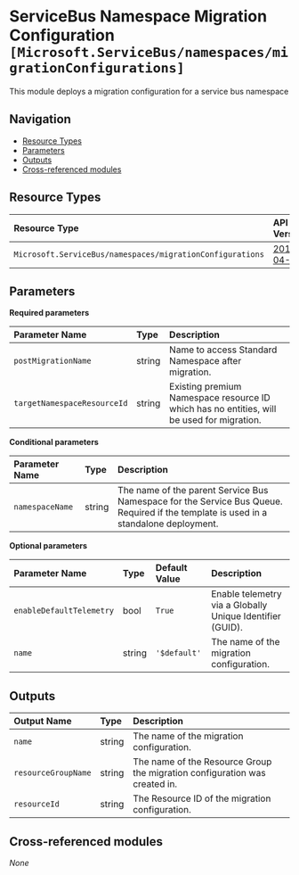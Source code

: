 # ServiceBus Namespace Migration Configuration `[Microsoft.ServiceBus/namespaces/migrationConfigurations]`

This module deploys a migration configuration for a service bus namespace

## Navigation

- [Resource Types](#Resource-Types)
- [Parameters](#Parameters)
- [Outputs](#Outputs)
- [Cross-referenced modules](#Cross-referenced-modules)

## Resource Types

| Resource Type | API Version |
| :-- | :-- |
| `Microsoft.ServiceBus/namespaces/migrationConfigurations` | [2017-04-01](https://docs.microsoft.com/en-us/azure/templates/Microsoft.ServiceBus/2017-04-01/namespaces/migrationConfigurations) |

## Parameters

**Required parameters**

| Parameter Name | Type | Description |
| :-- | :-- | :-- |
| `postMigrationName` | string | Name to access Standard Namespace after migration. |
| `targetNamespaceResourceId` | string | Existing premium Namespace resource ID which has no entities, will be used for migration. |

**Conditional parameters**

| Parameter Name | Type | Description |
| :-- | :-- | :-- |
| `namespaceName` | string | The name of the parent Service Bus Namespace for the Service Bus Queue. Required if the template is used in a standalone deployment. |

**Optional parameters**

| Parameter Name | Type | Default Value | Description |
| :-- | :-- | :-- | :-- |
| `enableDefaultTelemetry` | bool | `True` | Enable telemetry via a Globally Unique Identifier (GUID). |
| `name` | string | `'$default'` | The name of the migration configuration. |


## Outputs

| Output Name | Type | Description |
| :-- | :-- | :-- |
| `name` | string | The name of the migration configuration. |
| `resourceGroupName` | string | The name of the Resource Group the migration configuration was created in. |
| `resourceId` | string | The Resource ID of the migration configuration. |

## Cross-referenced modules

_None_
